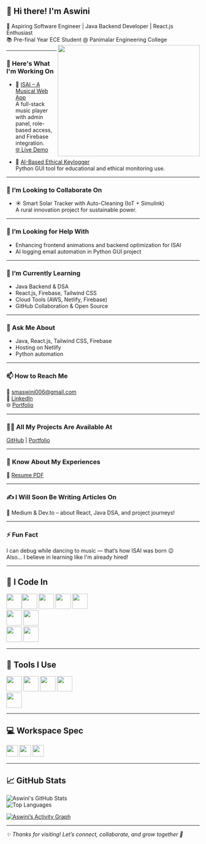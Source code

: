 ## 👋 Hi there! I'm Aswini  

🚀 Aspiring Software Engineer | Java Backend Developer | React.js Enthusiast  
📚 Pre-final Year ECE Student @ Panimalar Engineering College  
<img align="right" width="370" height="290" src="https://i.pinimg.com/originals/47/f0/34/47f0342cec72b800463bf003eac1257e.gif" />

---

### 🔭 Here's What I'm Working On  
- 🎵 [ISAI – A Musical Web App](https://github.com/Aswini1008/isai-music-app)  
  A full-stack music player with admin panel, role-based access, and Firebase integration.  
  [🌐 Live Demo](https://isai-music.netlify.app/)

- 🧠 [AI-Based Ethical Keylogger](https://github.com/Aswini1008/ethical-keylogger)  
  Python GUI tool for educational and ethical monitoring use.

---

### 👯 I’m Looking to Collaborate On  
- ☀️ Smart Solar Tracker with Auto-Cleaning (IoT + Simulink)  
  A rural innovation project for sustainable power.

---

### 🤝 I’m Looking for Help With  
- Enhancing frontend animations and backend optimization for ISAI  
- AI logging email automation in Python GUI project

---

### 🌱 I’m Currently Learning  
- Java Backend & DSA  
- React.js, Firebase, Tailwind CSS  
- Cloud Tools (AWS, Netlify, Firebase)  
- GitHub Collaboration & Open Source  

---

### 💬 Ask Me About  
- Java, React.js, Tailwind CSS, Firebase  
- Hosting on Netlify  
- Python automation

---

### 📫 How to Reach Me  
📧 smaswini006@gmail.com  
🔗 [LinkedIn](https://www.linkedin.com/in/aswini-sm-97292629a)  
🌐 [Portfolio](https://aswini-sm-portfolio.netlify.app/)

---

### 👩‍💻 All My Projects Are Available At  
[GitHub](https://github.com/Aswini1008) | [Portfolio](https://aswini-sm-portfolio.netlify.app/)

---

### 📄 Know About My Experiences  
📑 [Resume PDF](https://aswini-sm-portfolio.netlify.app/Aswini_SM_Resume.pdf)

---

### ✍ I Will Soon Be Writing Articles On  
📝 Medium & Dev.to – about React, Java DSA, and project journeys!

---

### ⚡ Fun Fact  
I can debug while dancing to music — that’s how ISAI was born 😉  
Also... I believe in learning like I'm already hired!

---

## 🧠 I Code In
<img height="40" src="https://img.icons8.com/color/48/000000/java-coffee-cup-logo.png"/><img height="40" src="https://img.icons8.com/color/48/000000/html-5.png"/> <img height="40" src="https://img.icons8.com/color/48/000000/css3.png"/>  <img height="40" src="https://img.icons8.com/color/48/000000/javascript.png"/> <img height="40" src="https://img.icons8.com/color/48/000000/react-native.png"/>  
<img height="40" src="https://img.icons8.com/color/48/000000/tailwindcss.png"/> <img height="40" src="https://img.icons8.com/color/48/000000/python.png"/>  
<img height="40" src="https://img.icons8.com/color/48/000000/mysql-logo.png"/>  <img height="40" src="https://img.icons8.com/color/48/firebase.png"/>  

---

## 🧰 Tools I Use  
<img height="40" src="https://img.icons8.com/color/48/000000/visual-studio-code-2019.png"/>  <img height="40" src="https://img.icons8.com/color/48/000000/git.png"/>  <img height="40" src="https://img.icons8.com/fluency/48/null/eclipse.png"/>  <img height="40" src="https://img.icons8.com/color/48/figma--v1.png"/>  
<img height="40" src="https://img.icons8.com/color/48/netlify.png"/>  
  

---

## 💻 Workspace Spec  
<img height="30" src="https://img.shields.io/badge/Windows-11-0078D6?style=for-the-badge&logo=windows&logoColor=white"/>  
<img height="30" src="https://img.shields.io/badge/Intel-Core_i5_13th-0071C5?style=for-the-badge&logo=intel&logoColor=white"/>  
<img height="30" src="https://img.shields.io/badge/RAM-16GB-764ABC?style=for-the-badge"/>  

---

## 📈 GitHub Stats

![Aswini's GitHub Stats](https://github-readme-stats.vercel.app/api?username=Aswini1008&theme=radical&show_icons=true&hide_title=true)  
![Top Languages](https://github-readme-stats.vercel.app/api/top-langs/?username=Aswini1008&layout=compact&theme=radical)

[![Aswini’s Activity Graph](https://github-readme-activity-graph.vercel.app/graph?username=Aswini1008&bg_color=000000&color=00e676&line=ffffff&point=ff5722&area=true&hide_border=true)](https://github.com/ashutosh00710/github-readme-activity-graph)

---

_✨ Thanks for visiting! Let’s connect, collaborate, and grow together 🚀_
